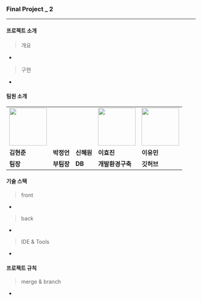### Final Project _ 2 


---


#### 프로젝트 소개


>개요

-

>구현

-


#### 팀원 소개
<table>
  <tr>
    <td>
        <a href="https://github.com/kimhj365">
            <img src="https://github.com/LeeeYumin/best_donut/assets/152114081/babd1c36-d794-4ff2-8eee-2395c81eb13a.png" width="100" height="100">
        </a>
    </td>
    <td>
        <a href="">
            <img src="">
        </a>
    </td>
    <td>
        <a href="">
            <img src="">
        </a>
    </td>
    <td>
        <a href="https://github.com/codenamehj">
            <img src="https://github.com/LeeeYumin/best_donut/assets/152114081/5085c2ec-55e8-485b-b669-03f08a579597.png" width="100" height="100">
        </a>
    </td>
    <td>
        <a href="https://github.com/LeeeYumin">
            <img src="https://github.com/LeeeYumin/ilggijang/assets/152114081/15340e5e-ba1b-4eb3-acb3-82e07fd90cab.png" width="100" height="100">
        </a>
    </td>
  </tr>
  <tr>
    <td><b>김현준</b></td>
    <td><b>박정언</b></td>
    <td><b>신혜원</b></td>
    <td><b>이효진</b></td>
    <td><b>이유민</b></td>
  </tr>
  <tr>
    <td><b>팀장</b></td>
    <td><b>부팀장</b></td>
    <td><b>DB</b></td>
    <td><b>개발환경구축</b></td>
    <td><b>깃허브</b></td>
  </tr>
</table>


#### 기술 스택


>front

-

>back

-

>IDE & Tools

-

#### 프로젝트 규칙

> merge & branch

-

